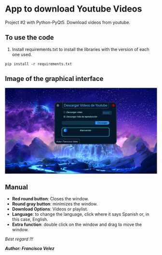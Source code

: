 # App to download Youtube Videos

Project #2 with Python-PyQt5. Download videos from youtube.

## To use the code

1. Install requirements.txt to install the libraries with the version of each one used.

```
pip install -r requirements.txt
```

## Image of the graphical interface

![Sample image of the graphical interface](./Image.png)

## Manual

* **Red round button**: Closes the window.
* **Round gray button**: minimizes the window.
* **Download Options**: Videos or playlist.
* **Language**: to change the language, click where it says Spanish or, in this case, English.
* **Extra function**: double click on the window and drag to move the window.

<i>Best regard !!!</i>

**<cite>Author: Francisco Velez</cite>**
